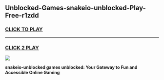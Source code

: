 
## Unblocked-Games-snakeio-unblocked-Play-Free-r1zdd
<h3>
<a href="https://premium76.site?title=snakeio-unblocked&ref=18A1">CLICK TO PLAY</a></h3>
<hr>

<h3>
<a href="https://premium76.site?title=snakeio-unblocked&ref=18A1">CLICK 2 PLAY</a>
  
</h3>

<a href="https://premium76.site?title=snakeio-unblocked&ref=18A1"><img src="https://clearcache.store/games.png"></a>


**snakeio-unblocked games unblocked: Your Gateway to Fun and Accessible Online Gaming**
